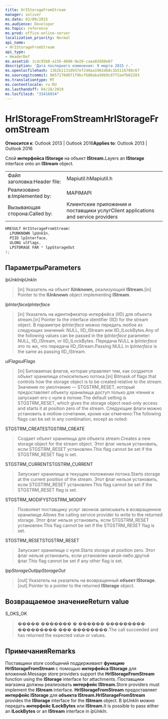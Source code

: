 ```yaml
---
title: HrIStorageFromStream
manager: soliver
ms.date: 03/09/2015
ms.audience: Developer
ms.topic: reference
ms.prod: office-online-server
localization_priority: Normal
api_name:
- HrIStorageFromStream
api_type:
- HeaderDef
ms.assetid: 1cdc95b8-a156-4600-9e20-caaa02680e87
description: 'Дата последнего изменения: 9 марта 2015 г.'
ms.openlocfilehash: 1362b1131d937ef240aa1962db8c1b5116786c67
ms.sourcegitcommit: 8657170d071f9bcf680aba50b9c07f2a4fb82283
ms.translationtype: MT
ms.contentlocale: ru-RU
ms.lasthandoff: 04/28/2019
ms.locfileid: "33416834"
---
```

# <a name="hristoragefromstream"></a><span data-ttu-id="5ac61-103">HrIStorageFromStream</span><span class="sxs-lookup"><span data-stu-id="5ac61-103">HrIStorageFromStream</span></span>

  
  
<span data-ttu-id="5ac61-104">**Относится к**: Outlook 2013 | Outlook 2016</span><span class="sxs-lookup"><span data-stu-id="5ac61-104">**Applies to**: Outlook 2013 | Outlook 2016</span></span> 
  
<span data-ttu-id="5ac61-105">Слой **интерфейса IStorage** на объект **IStream.**</span><span class="sxs-lookup"><span data-stu-id="5ac61-105">Layers an **IStorage** interface onto an **IStream** object.</span></span> 
  
|||
|:-----|:-----|
|<span data-ttu-id="5ac61-106">Файл заголовка:</span><span class="sxs-lookup"><span data-stu-id="5ac61-106">Header file:</span></span>  <br/> |<span data-ttu-id="5ac61-107">Mapiutil.h</span><span class="sxs-lookup"><span data-stu-id="5ac61-107">Mapiutil.h</span></span>  <br/> |
|<span data-ttu-id="5ac61-108">Реализовано в:</span><span class="sxs-lookup"><span data-stu-id="5ac61-108">Implemented by:</span></span>  <br/> |<span data-ttu-id="5ac61-109">MAPI</span><span class="sxs-lookup"><span data-stu-id="5ac61-109">MAPI</span></span>  <br/> |
|<span data-ttu-id="5ac61-110">Вызывающая сторона:</span><span class="sxs-lookup"><span data-stu-id="5ac61-110">Called by:</span></span>  <br/> |<span data-ttu-id="5ac61-111">Клиентские приложения и поставщики услуг</span><span class="sxs-lookup"><span data-stu-id="5ac61-111">Client applications and service providers</span></span>  <br/> |
   
```cpp
HRESULT HrIStorageFromStream(
  LPUNKNOWN lpUnkIn,
  PIID lpInterface,
  ULONG ulFlags,
  LPSTORAGE FAR * lppStorageOut
);
```

## <a name="parameters"></a><span data-ttu-id="5ac61-112">Параметры</span><span class="sxs-lookup"><span data-stu-id="5ac61-112">Parameters</span></span>

 <span data-ttu-id="5ac61-113">_lpUnkIn_</span><span class="sxs-lookup"><span data-stu-id="5ac61-113">_lpUnkIn_</span></span>
  
> <span data-ttu-id="5ac61-114">[in] Указатель на объект **IUnknown,** реализующий **IStream.**</span><span class="sxs-lookup"><span data-stu-id="5ac61-114">[in] Pointer to the **IUnknown** object implementing **IStream**.</span></span> 
    
 <span data-ttu-id="5ac61-115">_lpInterface_</span><span class="sxs-lookup"><span data-stu-id="5ac61-115">_lpInterface_</span></span>
  
> <span data-ttu-id="5ac61-116">[in] Указатель на идентификатор интерфейса (IID) для объекта stream.</span><span class="sxs-lookup"><span data-stu-id="5ac61-116">[in] Pointer to the interface identifier (IID) for the stream object.</span></span> <span data-ttu-id="5ac61-117">В параметре  _lpInterface_ можно передать любое из следующих значений: NULL, IID_IStream или IID_ILockBytes.</span><span class="sxs-lookup"><span data-stu-id="5ac61-117">Any of the following values can be passed in the  _lpInterface_ parameter: NULL, IID_IStream, or IID_ILockBytes.</span></span> <span data-ttu-id="5ac61-118">Передача NULL в  _lpInterface_ это то же, что передача IID_IStream.</span><span class="sxs-lookup"><span data-stu-id="5ac61-118">Passing NULL in  _lpInterface_ is the same as passing IID_IStream.</span></span> 
    
 <span data-ttu-id="5ac61-119">_ulFlags_</span><span class="sxs-lookup"><span data-stu-id="5ac61-119">_ulFlags_</span></span>
  
> <span data-ttu-id="5ac61-120">[in] Битоваяmas флагов, которая управляет тем, как создается объект хранилища относительно потока.</span><span class="sxs-lookup"><span data-stu-id="5ac61-120">[in] Bitmask of flags that controls how the storage object is to be created relative to the stream.</span></span> <span data-ttu-id="5ac61-121">Значение по умолчанию — STGSTRM_RESET, который предоставляет объекту хранилища доступ только для чтения и запускает его с нуля в потоке.</span><span class="sxs-lookup"><span data-stu-id="5ac61-121">The default setting is STGSTRM_RESET, which gives the storage object read-only access and starts it at position zero of the stream.</span></span> <span data-ttu-id="5ac61-122">Следующие флаги можно установить в любом сочетании, кроме как отмечено:</span><span class="sxs-lookup"><span data-stu-id="5ac61-122">The following flags can be set in any combination, except as noted:</span></span>
    
<span data-ttu-id="5ac61-123">STGSTRM_CREATE</span><span class="sxs-lookup"><span data-stu-id="5ac61-123">STGSTRM_CREATE</span></span> 
  
> <span data-ttu-id="5ac61-124">Создает объект хранилища для объекта stream.</span><span class="sxs-lookup"><span data-stu-id="5ac61-124">Creates a new storage object for the stream object.</span></span> <span data-ttu-id="5ac61-125">Этот флаг нельзя установить, если STGSTRM_RESET установлен.</span><span class="sxs-lookup"><span data-stu-id="5ac61-125">This flag cannot be set if the STGSTRM_RESET flag is set.</span></span> 
    
<span data-ttu-id="5ac61-126">STGSTRM_CURRENT</span><span class="sxs-lookup"><span data-stu-id="5ac61-126">STGSTRM_CURRENT</span></span> 
  
> <span data-ttu-id="5ac61-127">Запускает хранилище в текущем положении потока.</span><span class="sxs-lookup"><span data-stu-id="5ac61-127">Starts storage at the current position of the stream.</span></span> <span data-ttu-id="5ac61-128">Этот флаг нельзя установить, если STGSTRM_RESET установлен.</span><span class="sxs-lookup"><span data-stu-id="5ac61-128">This flag cannot be set if the STGSTRM_RESET flag is set.</span></span> 
    
<span data-ttu-id="5ac61-129">STGSTRM_MODIFY</span><span class="sxs-lookup"><span data-stu-id="5ac61-129">STGSTRM_MODIFY</span></span> 
  
> <span data-ttu-id="5ac61-130">Позволяет поставщику услуг звонков записывать в возвращенное хранилище.</span><span class="sxs-lookup"><span data-stu-id="5ac61-130">Allows the calling service provider to write to the returned storage.</span></span> <span data-ttu-id="5ac61-131">Этот флаг нельзя установить, если STGSTRM_RESET установлен.</span><span class="sxs-lookup"><span data-stu-id="5ac61-131">This flag cannot be set if the STGSTRM_RESET flag is set.</span></span> 
    
<span data-ttu-id="5ac61-132">STGSTRM_RESET</span><span class="sxs-lookup"><span data-stu-id="5ac61-132">STGSTRM_RESET</span></span> 
  
> <span data-ttu-id="5ac61-133">Запускает хранилище с нуля.</span><span class="sxs-lookup"><span data-stu-id="5ac61-133">Starts storage at position zero.</span></span> <span data-ttu-id="5ac61-134">Этот флаг нельзя установить, если установлен какой-либо другой флаг.</span><span class="sxs-lookup"><span data-stu-id="5ac61-134">This flag cannot be set if any other flag is set.</span></span> 
    
 <span data-ttu-id="5ac61-135">_lppStorageOut_</span><span class="sxs-lookup"><span data-stu-id="5ac61-135">_lppStorageOut_</span></span>
  
> <span data-ttu-id="5ac61-136">[out] Указатель на указатель на возвращенный **объект IStorage.**</span><span class="sxs-lookup"><span data-stu-id="5ac61-136">[out] Pointer to a pointer to the returned **IStorage** object.</span></span> 
    
## <a name="return-value"></a><span data-ttu-id="5ac61-137">Возвращаемое значение</span><span class="sxs-lookup"><span data-stu-id="5ac61-137">Return value</span></span>

<span data-ttu-id="5ac61-138">S_OK</span><span class="sxs-lookup"><span data-stu-id="5ac61-138">S_OK</span></span> 
  
> <span data-ttu-id="5ac61-139">����� ������� � ������ ��������� ��������� ��� ��������.</span><span class="sxs-lookup"><span data-stu-id="5ac61-139">The call succeeded and has returned the expected value or values.</span></span>
    
## <a name="remarks"></a><span data-ttu-id="5ac61-140">Примечания</span><span class="sxs-lookup"><span data-stu-id="5ac61-140">Remarks</span></span>

<span data-ttu-id="5ac61-141">Поставщики store сообщений поддерживают **функцию HrIStorageFromStream** с помощью **интерфейса IStorage** для вложений.</span><span class="sxs-lookup"><span data-stu-id="5ac61-141">Message store providers support the **HrIStorageFromStream** function using the **IStorage** interface for attachments.</span></span> <span data-ttu-id="5ac61-142">Поставщики магазина должны реализовать **интерфейс IStream.**</span><span class="sxs-lookup"><span data-stu-id="5ac61-142">Store providers must implement the **IStream** interface.</span></span> <span data-ttu-id="5ac61-143">**HrIStorageFromStream** предоставляет **интерфейс IStorage** для **объекта IStream.**</span><span class="sxs-lookup"><span data-stu-id="5ac61-143">**HrIStorageFromStream** provides the **IStorage** interface for the **IStream** object.</span></span> <span data-ttu-id="5ac61-144">В _lpUnkIn_ можно передать **интерфейс ILockBytes** или **IStream.**</span><span class="sxs-lookup"><span data-stu-id="5ac61-144">It is possible to pass either an **ILockBytes** or an **IStream** interface in  _lpUnkIn_.</span></span> 
  

